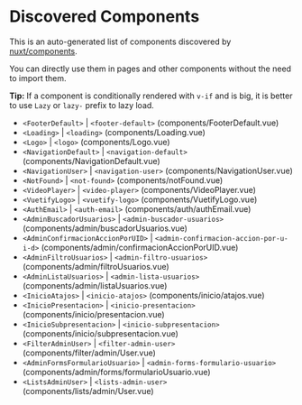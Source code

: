 # Discovered Components

This is an auto-generated list of components discovered by [nuxt/components](https://github.com/nuxt/components).

You can directly use them in pages and other components without the need to import them.

**Tip:** If a component is conditionally rendered with `v-if` and is big, it is better to use `Lazy` or `lazy-` prefix to lazy load.

- `<FooterDefault>` | `<footer-default>` (components/FooterDefault.vue)
- `<Loading>` | `<loading>` (components/Loading.vue)
- `<Logo>` | `<logo>` (components/Logo.vue)
- `<NavigationDefault>` | `<navigation-default>` (components/NavigationDefault.vue)
- `<NavigationUser>` | `<navigation-user>` (components/NavigationUser.vue)
- `<NotFound>` | `<not-found>` (components/notFound.vue)
- `<VideoPlayer>` | `<video-player>` (components/VideoPlayer.vue)
- `<VuetifyLogo>` | `<vuetify-logo>` (components/VuetifyLogo.vue)
- `<AuthEmail>` | `<auth-email>` (components/auth/authEmail.vue)
- `<AdminBuscadorUsuarios>` | `<admin-buscador-usuarios>` (components/admin/buscadorUsuarios.vue)
- `<AdminConfirmacionAccionPorUID>` | `<admin-confirmacion-accion-por-u-i-d>` (components/admin/confirmacionAccionPorUID.vue)
- `<AdminFiltroUsuarios>` | `<admin-filtro-usuarios>` (components/admin/filtroUsuarios.vue)
- `<AdminListaUsuarios>` | `<admin-lista-usuarios>` (components/admin/listaUsuarios.vue)
- `<InicioAtajos>` | `<inicio-atajos>` (components/inicio/atajos.vue)
- `<InicioPresentacion>` | `<inicio-presentacion>` (components/inicio/presentacion.vue)
- `<InicioSubpresentacion>` | `<inicio-subpresentacion>` (components/inicio/subpresentacion.vue)
- `<FilterAdminUser>` | `<filter-admin-user>` (components/filter/admin/User.vue)
- `<AdminFormsFormularioUsuario>` | `<admin-forms-formulario-usuario>` (components/admin/forms/formularioUsuario.vue)
- `<ListsAdminUser>` | `<lists-admin-user>` (components/lists/admin/User.vue)
